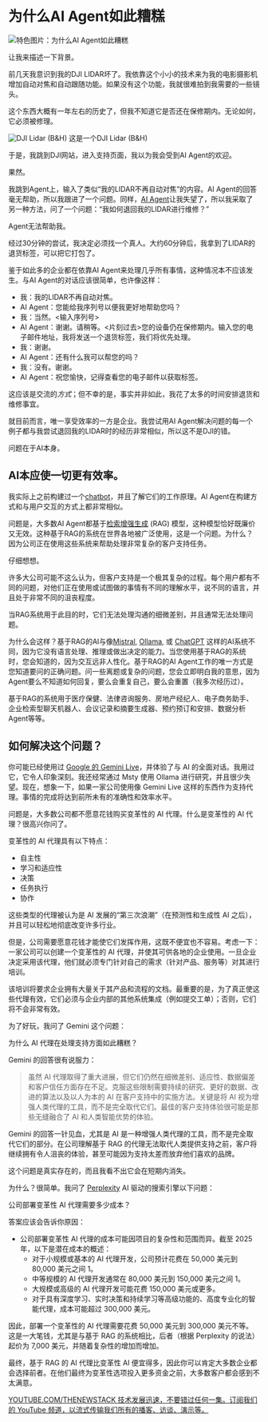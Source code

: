 # 为什么AI Agent如此糟糕

![特色图片：为什么AI Agent如此糟糕](https://cdn.thenewstack.io/media/2025/03/c8db6817-rodion-kutsaiev-l2jpoyf82ne-unsplash-1024x585.jpg)

让我来描述一下背景。

前几天我意识到我的DJI LIDAR坏了。我依靠这个小小的技术来为我的电影摄影机增加自动对焦和自动跟随功能。如果没有这个功能，我就很难拍到我需要的一些镜头。

这个东西大概有一年左右的历史了，但我不知道它是否还在保修期内。无论如何，它必须被修理。

![DJI Lidar (B&H)](https://cdn.thenewstack.io/media/2025/03/e42527db-dji_cp_rn_00000359_01_focus_pro_lidar_1712652359_1816801-300x300.jpg)
这是一个DJI Lidar (B&H)

于是，我跳到DJI网站，进入支持页面，我以为我会受到AI Agent的欢迎。

果然。

我跳到Agent上，输入了类似“我的LIDAR不再自动对焦”的内容。AI Agent的回答毫无帮助，所以我跟进了一个问题。同样，[AI Agent](https://thenewstack.io/ai-agents-a-comprehensive-introduction-for-developers/)让我失望了，所以我采取了另一种方法，问了一个问题：“我如何退回我的LIDAR进行维修？”

Agent无法帮助我。

经过30分钟的尝试，我决定必须找一个真人。大约60分钟后，我拿到了LIDAR的退货标签，可以把它打包了。

鉴于如此多的企业都在依靠AI Agent来处理几乎所有事情，这种情况本不应该发生。与AI Agent的对话应该很简单，也许像这样：

*   我：我的LIDAR不再自动对焦。
*   AI Agent：您能给我序列号以便我更好地帮助您吗？
*   我：当然。<输入序列号>
*   AI Agent：谢谢。请稍等。<片刻过去>您的设备仍在保修期内。输入您的电子邮件地址，我将发送一个退货标签，我们将优先处理。
*   我：谢谢。
*   AI Agent：还有什么我可以帮您的吗？
*   我：没有。谢谢。
*   AI Agent：祝您愉快，记得查看您的电子邮件以获取标签。

这应该是交流的*方式*；但不幸的是，事实并非如此，我花了太多的时间安排退货和维修事宜。

就目前而言，唯一享受效率的一方是企业。我尝试用AI Agent解决问题的每一个例子都与我尝试退回我的LIDAR时的经历非常相似，所以这不是DJI的错。

问题在于AI本身。

## AI本应使一切更有效率。

我实际上之前构建过一个[chatbot](https://thenewstack.io/what-we-learned-from-building-a-chatbot/)，并且了解它们的工作原理。AI Agent在构建方式和与用户交互的方式上都非常相似。

问题是，大多数AI Agent都基于[检索增强生成](https://thenewstack.io/how-to-add-rag-to-ai-agents-for-contextual-understanding/) (RAG) 模型，这种模型恰好既廉价又无效。这种基于RAG的系统在世界各地被广泛使用，这是一个问题。为什么？因为公司正在使用这些系统来帮助处理非常复杂的客户支持任务。

仔细想想。

许多大公司可能不这么认为，但客户支持是一个极其复杂的过程。每个用户都有不同的问题，对他们正在使用或试图做的事情有不同的理解水平，说不同的语言，并且处于非常不同的沮丧程度。

当RAG系统用于此目的时，它们无法处理沟通的细微差别，并且通常无法处理问题。

为什么会这样？基于RAG的AI与像[Mistral](https://mistral.ai/about), [Ollama](https://thenewstack.io/how-to-set-up-and-run-a-local-llm-with-ollama-and-llama-2/), 或 [ChatGPT](https://thenewstack.io/how-to-build-web-components-using-chatgpt/) 这样的AI系统不同，因为它没有语言处理、推理或做出决定的能力。当您使用基于RAG的系统时，您会知道的，因为交互远非人性化。基于RAG的AI Agent工作的唯一方式是您知道要问的正确问题。问一些离题或复杂的问题，您会立即明白我的意思，因为Agent要么不知道如何回复，要么会重复自己，要么会重置（我多次经历过）。

基于RAG的系统用于医疗保健、法律咨询服务、房地产经纪人、电子商务助手、企业检索型聊天机器人、会议记录和摘要生成器、预约预订和安排、数据分析Agent等等。

## 如何解决这个问题？
你可能已经使用过 [Google 的 Gemini Live](https://thenewstack.io/gemini-all-you-need-to-know-about-googles-multimodal-ai/)，并体验了与 AI 的全面对话。我用过它，它令人印象深刻。我还经常通过 Msty 使用 Ollama 进行研究，并且很少失望。现在，想象一下，如果一家公司使用像 Gemini Live 这样的东西作为支持代理。事情的完成将达到前所未有的准确性和效率水平。

问题是，大多数公司都不愿意花钱购买变革性的 AI 代理。什么是变革性的 AI 代理？很高兴你问了。

变革性的 AI 代理具有以下特点：

- 自主性
- 学习和适应性
- 决策
- 任务执行
- 协作

这些类型的代理被认为是 AI 发展的“第三次浪潮”（在预测性和生成性 AI 之后），并且可以轻松地彻底改变许多行业。

但是，公司需要愿意花钱才能使它们发挥作用，这既不便宜也不容易。考虑一下：一家公司可以创建一个变革性的 AI 代理，并使其可供各地的企业使用。一旦企业决定采用该代理，他们就必须专门针对自己的需求（针对产品、服务等）对其进行培训。

该培训将要求企业拥有大量关于其产品和流程的文档。最重要的是，为了真正使这些代理有效，它们必须与企业内部的其他系统集成（例如提交工单）；否则，它们将不会非常有效。

为了好玩，我问了 Gemini 这个问题：

为什么 AI 代理在处理支持方面如此糟糕？

Gemini 的回答很有说服力：

> 虽然 AI 代理取得了重大进展，但它们仍然在细微差别、适应性、数据偏差和客户信任方面存在不足。克服这些限制需要持续的研究、更好的数据、改进的算法以及以人为本的 AI 在客户支持中的实施方法。关键是将 AI 视为增强人类代理的工具，而不是完全取代它们。最佳的客户支持体验很可能是那些无缝融合了 AI 和人类智能优势的体验。

Gemini 的回答一针见血，尤其是 AI 是一种增强人类代理的工具，而不是完全取代它们的部分。在公司理解基于 RAG 的代理无法取代人类提供支持之前，客户将继续拥有令人沮丧的体验，甚至可能因为支持太差而放弃他们喜欢的品牌。

这个问题是真实存在的，而且我看不出它会在短期内消失。

为什么？很简单。我问了 [Perplexity](https://thenewstack.io/more-than-an-openai-wrapper-perplexity-pivots-to-open-source/) AI 驱动的搜索引擎以下问题：

公司部署变革性 AI 代理需要多少成本？

答案应该会告诉你原因：

*   公司部署变革性 AI 代理的成本可能因项目的复杂性和范围而异。截至 2025 年，以下是潜在成本的概述：
    *   对于小规模或基本的 AI 代理开发，公司预计花费在 50,000 美元到 80,000 美元之间 1。
    *   中等规模的 AI 代理开发通常在 80,000 美元到 150,000 美元之间 1。
    *   大规模或高级的 AI 代理开发可能花费 150,000 美元或更多。
    *   对于具有深度学习、实时决策和持续学习等高级功能的、高度专业化的智能代理，成本可能超过 300,000 美元。

因此，部署一个变革性的 AI 代理需要花费 50,000 美元到 300,000 美元不等。这是一大笔钱，尤其是与基于 RAG 的系统相比，后者（根据 Perplexity 的说法）起价为 7,000 美元，并随着复杂性的增加而增加。

最终，基于 RAG 的 AI 代理比变革性 AI 便宜得多，因此你可以肯定大多数企业都会选择前者。在他们最终为变革性选项投入更多资金之前，大多数客户都会感到不太满意。

[
YOUTUBE.COM/THENEWSTACK
技术发展迅速，不要错过任何一集。订阅我们的 YouTube
频道，以流式传输我们所有的播客、访谈、演示等。
](https://youtube.com/thenewstack?sub_confirmation=1)